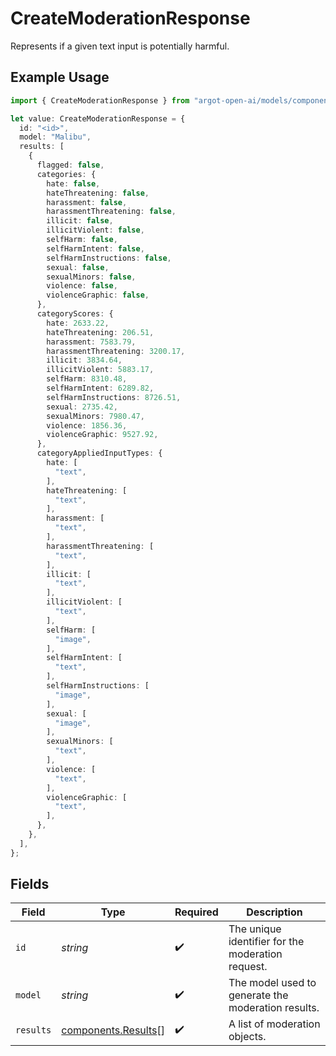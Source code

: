 # CreateModerationResponse

Represents if a given text input is potentially harmful.

## Example Usage

```typescript
import { CreateModerationResponse } from "argot-open-ai/models/components";

let value: CreateModerationResponse = {
  id: "<id>",
  model: "Malibu",
  results: [
    {
      flagged: false,
      categories: {
        hate: false,
        hateThreatening: false,
        harassment: false,
        harassmentThreatening: false,
        illicit: false,
        illicitViolent: false,
        selfHarm: false,
        selfHarmIntent: false,
        selfHarmInstructions: false,
        sexual: false,
        sexualMinors: false,
        violence: false,
        violenceGraphic: false,
      },
      categoryScores: {
        hate: 2633.22,
        hateThreatening: 206.51,
        harassment: 7583.79,
        harassmentThreatening: 3200.17,
        illicit: 3834.64,
        illicitViolent: 5883.17,
        selfHarm: 8310.48,
        selfHarmIntent: 6289.82,
        selfHarmInstructions: 8726.51,
        sexual: 2735.42,
        sexualMinors: 7980.47,
        violence: 1856.36,
        violenceGraphic: 9527.92,
      },
      categoryAppliedInputTypes: {
        hate: [
          "text",
        ],
        hateThreatening: [
          "text",
        ],
        harassment: [
          "text",
        ],
        harassmentThreatening: [
          "text",
        ],
        illicit: [
          "text",
        ],
        illicitViolent: [
          "text",
        ],
        selfHarm: [
          "image",
        ],
        selfHarmIntent: [
          "text",
        ],
        selfHarmInstructions: [
          "image",
        ],
        sexual: [
          "image",
        ],
        sexualMinors: [
          "text",
        ],
        violence: [
          "text",
        ],
        violenceGraphic: [
          "text",
        ],
      },
    },
  ],
};
```

## Fields

| Field                                                      | Type                                                       | Required                                                   | Description                                                |
| ---------------------------------------------------------- | ---------------------------------------------------------- | ---------------------------------------------------------- | ---------------------------------------------------------- |
| `id`                                                       | *string*                                                   | :heavy_check_mark:                                         | The unique identifier for the moderation request.          |
| `model`                                                    | *string*                                                   | :heavy_check_mark:                                         | The model used to generate the moderation results.         |
| `results`                                                  | [components.Results](../../models/components/results.md)[] | :heavy_check_mark:                                         | A list of moderation objects.                              |